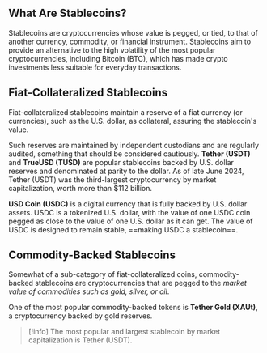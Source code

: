 ## What Are Stablecoins?

Stablecoins are cryptocurrencies whose value is pegged, or tied, to that of another currency, commodity, or financial instrument. Stablecoins aim to provide an alternative to the high volatility of the most popular cryptocurrencies, including Bitcoin (BTC), which has made crypto investments less suitable for everyday transactions.

## Fiat-Collateralized Stablecoins

Fiat-collateralized stablecoins maintain a reserve of a fiat currency (or currencies), such as the U.S. dollar, as collateral, assuring the stablecoin's value.

Such reserves are maintained by independent custodians and are regularly audited, something that should be considered cautiously. **Tether (USDT)** and **TrueUSD (TUSD)** are popular stablecoins backed by U.S. dollar reserves and denominated at parity to the dollar. As of late June 2024, Tether (USDT) was the third-largest cryptocurrency by market capitalization, worth more than $112 billion.

**USD Coin (USDC)** is a digital currency that is fully backed by U.S. dollar assets. USDC is a tokenized U.S. dollar, with the value of one USDC coin pegged as close to the value of one U.S. dollar as it can get. The value of USDC is designed to remain stable, ==making USDC a stablecoin==.

## Commodity-Backed Stablecoins

Somewhat of a sub-category of fiat-collateralized coins, commodity-backed stablecoins are cryptocurrencies that are pegged to the _market value of commodities such as gold, silver, or oil_.

One of the most popular commodity-backed tokens is **Tether Gold (XAUt)**, a cryptocurrency backed by gold reserves.

> [!info]
> The most popular and largest stablecoin by market capitalization is Tether (USDT).
